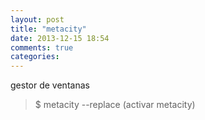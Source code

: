 ```yaml
---
layout: post
title: "metacity"
date: 2013-12-15 18:54
comments: true
categories: 
---
```

gestor de ventanas

>$ metacity --replace (activar metacity)

